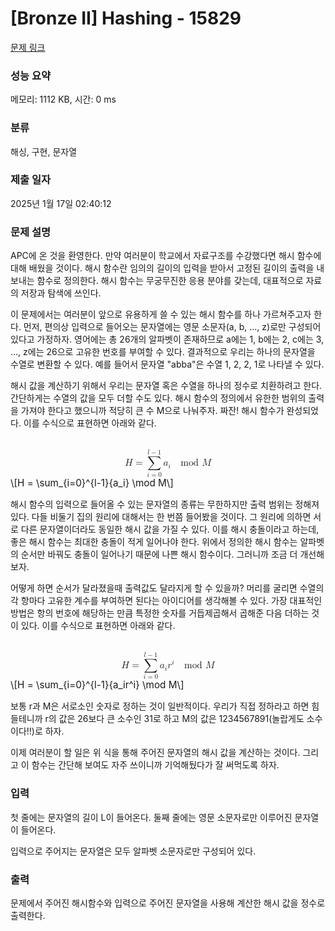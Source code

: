 # [Bronze II] Hashing - 15829 

[문제 링크](https://www.acmicpc.net/problem/15829) 

### 성능 요약

메모리: 1112 KB, 시간: 0 ms

### 분류

해싱, 구현, 문자열

### 제출 일자

2025년 1월 17일 02:40:12

### 문제 설명

<p>APC에 온 것을 환영한다. 만약 여러분이 학교에서 자료구조를 수강했다면 해시 함수에 대해 배웠을 것이다. 해시 함수란 임의의 길이의 입력을 받아서 고정된 길이의 출력을 내보내는 함수로 정의한다. 해시 함수는 무궁무진한 응용 분야를 갖는데, 대표적으로 자료의 저장과 탐색에 쓰인다.</p>

<p>이 문제에서는 여러분이 앞으로 유용하게 쓸 수 있는 해시 함수를 하나 가르쳐주고자 한다. 먼저, 편의상 입력으로 들어오는 문자열에는 영문 소문자(a, b, ..., z)로만 구성되어있다고 가정하자. 영어에는 총 26개의 알파벳이 존재하므로 a에는 1, b에는 2, c에는 3, ..., z에는 26으로 고유한 번호를 부여할 수 있다. 결과적으로 우리는 하나의 문자열을 수열로 변환할 수 있다. 예를 들어서 문자열 "abba"은 수열 1, 2, 2, 1로 나타낼 수 있다.</p>

<p>해시 값을 계산하기 위해서 우리는 문자열 혹은 수열을 하나의 정수로 치환하려고 한다. 간단하게는 수열의 값을 모두 더할 수도 있다. 해시 함수의 정의에서 유한한 범위의 출력을 가져야 한다고 했으니까 적당히 큰 수 M으로 나눠주자. 짜잔! 해시 함수가 완성되었다. 이를 수식으로 표현하면 아래와 같다.</p>

<p><mjx-container class="MathJax" jax="CHTML" display="true" style="font-size: 109%; position: relative;"> <mjx-math display="true" class="MJX-TEX" aria-hidden="true" style="margin-left: 0px; margin-right: 0px;"><mjx-mi class="mjx-i"><mjx-c class="mjx-c1D43B TEX-I"></mjx-c></mjx-mi><mjx-mo class="mjx-n" space="4"><mjx-c class="mjx-c3D"></mjx-c></mjx-mo><mjx-munderover space="4"><mjx-over style="padding-bottom: 0.142em; padding-left: 0.165em;"><mjx-texatom size="s" texclass="ORD"><mjx-mi class="mjx-i"><mjx-c class="mjx-c1D459 TEX-I"></mjx-c></mjx-mi><mjx-mo class="mjx-n"><mjx-c class="mjx-c2212"></mjx-c></mjx-mo><mjx-mn class="mjx-n"><mjx-c class="mjx-c31"></mjx-c></mjx-mn></mjx-texatom></mjx-over><mjx-box><mjx-munder><mjx-row><mjx-base><mjx-mo class="mjx-lop"><mjx-c class="mjx-c2211 TEX-S2"></mjx-c></mjx-mo></mjx-base></mjx-row><mjx-row><mjx-under style="padding-top: 0.167em; padding-left: 0.148em;"><mjx-texatom size="s" texclass="ORD"><mjx-mi class="mjx-i"><mjx-c class="mjx-c1D456 TEX-I"></mjx-c></mjx-mi><mjx-mo class="mjx-n"><mjx-c class="mjx-c3D"></mjx-c></mjx-mo><mjx-mn class="mjx-n"><mjx-c class="mjx-c30"></mjx-c></mjx-mn></mjx-texatom></mjx-under></mjx-row></mjx-munder></mjx-box></mjx-munderover><mjx-texatom space="2" texclass="ORD"><mjx-msub><mjx-mi class="mjx-i"><mjx-c class="mjx-c1D44E TEX-I"></mjx-c></mjx-mi><mjx-script style="vertical-align: -0.15em;"><mjx-mi class="mjx-i" size="s"><mjx-c class="mjx-c1D456 TEX-I"></mjx-c></mjx-mi></mjx-script></mjx-msub></mjx-texatom><mjx-mspace style="width: 1em;"></mjx-mspace><mjx-mi class="mjx-n" space="2"><mjx-c class="mjx-c6D"></mjx-c><mjx-c class="mjx-c6F"></mjx-c><mjx-c class="mjx-c64"></mjx-c></mjx-mi><mjx-mstyle><mjx-mspace style="width: 0.167em;"></mjx-mspace></mjx-mstyle><mjx-mstyle><mjx-mspace style="width: 0.167em;"></mjx-mspace></mjx-mstyle><mjx-mi class="mjx-i" space="2"><mjx-c class="mjx-c1D440 TEX-I"></mjx-c></mjx-mi></mjx-math><mjx-assistive-mml unselectable="on" display="block"><math xmlns="http://www.w3.org/1998/Math/MathML" display="block"><mi>H</mi><mo>=</mo><munderover><mo data-mjx-texclass="OP">∑</mo><mrow data-mjx-texclass="ORD"><mi>i</mi><mo>=</mo><mn>0</mn></mrow><mrow data-mjx-texclass="ORD"><mi>l</mi><mo>−</mo><mn>1</mn></mrow></munderover><mrow data-mjx-texclass="ORD"><msub><mi>a</mi><mi>i</mi></msub></mrow><mspace width="1em"></mspace><mi>mod</mi><mstyle scriptlevel="0"><mspace width="0.167em"></mspace></mstyle><mstyle scriptlevel="0"><mspace width="0.167em"></mspace></mstyle><mi>M</mi></math></mjx-assistive-mml><span aria-hidden="true" class="no-mathjax mjx-copytext">\[H = \sum_{i=0}^{l-1}{a_i} \mod M\]</span> </mjx-container></p>

<p>해시 함수의 입력으로 들어올 수 있는 문자열의 종류는 무한하지만 출력 범위는 정해져있다. 다들 비둘기 집의 원리에 대해서는 한 번쯤 들어봤을 것이다. 그 원리에 의하면 서로 다른 문자열이더라도 동일한 해시 값을 가질 수 있다. 이를 해시 충돌이라고 하는데, 좋은 해시 함수는 최대한 충돌이 적게 일어나야 한다. 위에서 정의한 해시 함수는 알파벳의 순서만 바꿔도 충돌이 일어나기 때문에 나쁜 해시 함수이다. 그러니까 조금 더 개선해보자.</p>

<p>어떻게 하면 순서가 달라졌을때 출력값도 달라지게 할 수 있을까? 머리를 굴리면 수열의 각 항마다 고유한 계수를 부여하면 된다는 아이디어를 생각해볼 수 있다. 가장 대표적인 방법은 항의 번호에 해당하는 만큼 특정한 숫자를 거듭제곱해서 곱해준 다음 더하는 것이 있다. 이를 수식으로 표현하면 아래와 같다.</p>

<p><mjx-container class="MathJax" jax="CHTML" display="true" style="font-size: 109%; position: relative;"> <mjx-math display="true" class="MJX-TEX" aria-hidden="true" style="margin-left: 0px; margin-right: 0px;"><mjx-mi class="mjx-i"><mjx-c class="mjx-c1D43B TEX-I"></mjx-c></mjx-mi><mjx-mo class="mjx-n" space="4"><mjx-c class="mjx-c3D"></mjx-c></mjx-mo><mjx-munderover space="4"><mjx-over style="padding-bottom: 0.142em; padding-left: 0.165em;"><mjx-texatom size="s" texclass="ORD"><mjx-mi class="mjx-i"><mjx-c class="mjx-c1D459 TEX-I"></mjx-c></mjx-mi><mjx-mo class="mjx-n"><mjx-c class="mjx-c2212"></mjx-c></mjx-mo><mjx-mn class="mjx-n"><mjx-c class="mjx-c31"></mjx-c></mjx-mn></mjx-texatom></mjx-over><mjx-box><mjx-munder><mjx-row><mjx-base><mjx-mo class="mjx-lop"><mjx-c class="mjx-c2211 TEX-S2"></mjx-c></mjx-mo></mjx-base></mjx-row><mjx-row><mjx-under style="padding-top: 0.167em; padding-left: 0.148em;"><mjx-texatom size="s" texclass="ORD"><mjx-mi class="mjx-i"><mjx-c class="mjx-c1D456 TEX-I"></mjx-c></mjx-mi><mjx-mo class="mjx-n"><mjx-c class="mjx-c3D"></mjx-c></mjx-mo><mjx-mn class="mjx-n"><mjx-c class="mjx-c30"></mjx-c></mjx-mn></mjx-texatom></mjx-under></mjx-row></mjx-munder></mjx-box></mjx-munderover><mjx-texatom space="2" texclass="ORD"><mjx-msub><mjx-mi class="mjx-i"><mjx-c class="mjx-c1D44E TEX-I"></mjx-c></mjx-mi><mjx-script style="vertical-align: -0.15em;"><mjx-mi class="mjx-i" size="s"><mjx-c class="mjx-c1D456 TEX-I"></mjx-c></mjx-mi></mjx-script></mjx-msub><mjx-msup><mjx-mi class="mjx-i"><mjx-c class="mjx-c1D45F TEX-I"></mjx-c></mjx-mi><mjx-script style="vertical-align: 0.413em;"><mjx-mi class="mjx-i" size="s"><mjx-c class="mjx-c1D456 TEX-I"></mjx-c></mjx-mi></mjx-script></mjx-msup></mjx-texatom><mjx-mspace style="width: 1em;"></mjx-mspace><mjx-mi class="mjx-n" space="2"><mjx-c class="mjx-c6D"></mjx-c><mjx-c class="mjx-c6F"></mjx-c><mjx-c class="mjx-c64"></mjx-c></mjx-mi><mjx-mstyle><mjx-mspace style="width: 0.167em;"></mjx-mspace></mjx-mstyle><mjx-mstyle><mjx-mspace style="width: 0.167em;"></mjx-mspace></mjx-mstyle><mjx-mi class="mjx-i" space="2"><mjx-c class="mjx-c1D440 TEX-I"></mjx-c></mjx-mi></mjx-math><mjx-assistive-mml unselectable="on" display="block"><math xmlns="http://www.w3.org/1998/Math/MathML" display="block"><mi>H</mi><mo>=</mo><munderover><mo data-mjx-texclass="OP">∑</mo><mrow data-mjx-texclass="ORD"><mi>i</mi><mo>=</mo><mn>0</mn></mrow><mrow data-mjx-texclass="ORD"><mi>l</mi><mo>−</mo><mn>1</mn></mrow></munderover><mrow data-mjx-texclass="ORD"><msub><mi>a</mi><mi>i</mi></msub><msup><mi>r</mi><mi>i</mi></msup></mrow><mspace width="1em"></mspace><mi>mod</mi><mstyle scriptlevel="0"><mspace width="0.167em"></mspace></mstyle><mstyle scriptlevel="0"><mspace width="0.167em"></mspace></mstyle><mi>M</mi></math></mjx-assistive-mml><span aria-hidden="true" class="no-mathjax mjx-copytext">\[H = \sum_{i=0}^{l-1}{a_ir^i} \mod M\]</span> </mjx-container></p>

<p>보통 r과 M은 서로소인 숫자로 정하는 것이 일반적이다. 우리가 직접 정하라고 하면 힘들테니까 r의 값은 26보다 큰 소수인 31로 하고 M의 값은 1234567891(놀랍게도 소수이다!!)로 하자.</p>

<p>이제 여러분이 할 일은 위 식을 통해 주어진 문자열의 해시 값을 계산하는 것이다. 그리고 이 함수는 간단해 보여도 자주 쓰이니까 기억해뒀다가 잘 써먹도록 하자.</p>

### 입력 

 <p>첫 줄에는 문자열의 길이 L이 들어온다. 둘째 줄에는 영문 소문자로만 이루어진 문자열이 들어온다.</p>

<p>입력으로 주어지는 문자열은 모두 알파벳 소문자로만 구성되어 있다.</p>

### 출력 

 <p>문제에서 주어진 해시함수와 입력으로 주어진 문자열을 사용해 계산한 해시 값을 정수로 출력한다.</p>

